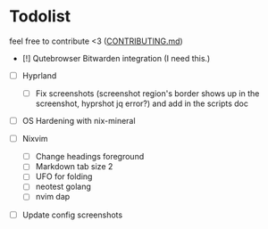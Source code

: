 # Todolist

feel free to contribute <3 ([CONTRIBUTING.md](CONTRIBUTING.md))

- [!] Qutebrowser Bitwarden integration (I need this.)

- [ ] Hyprland
  - [ ] Fix screenshots (screenshot region's border shows up in the screenshot, hyprshot jq error?) and add in the scripts doc

- [ ] OS Hardening with nix-mineral

- [ ] Nixvim
  - [ ] Change headings foreground
  - [ ] Markdown tab size 2
  - [ ] UFO for folding
  - [ ] neotest golang
  - [ ] nvim dap

- [ ] Update config screenshots
